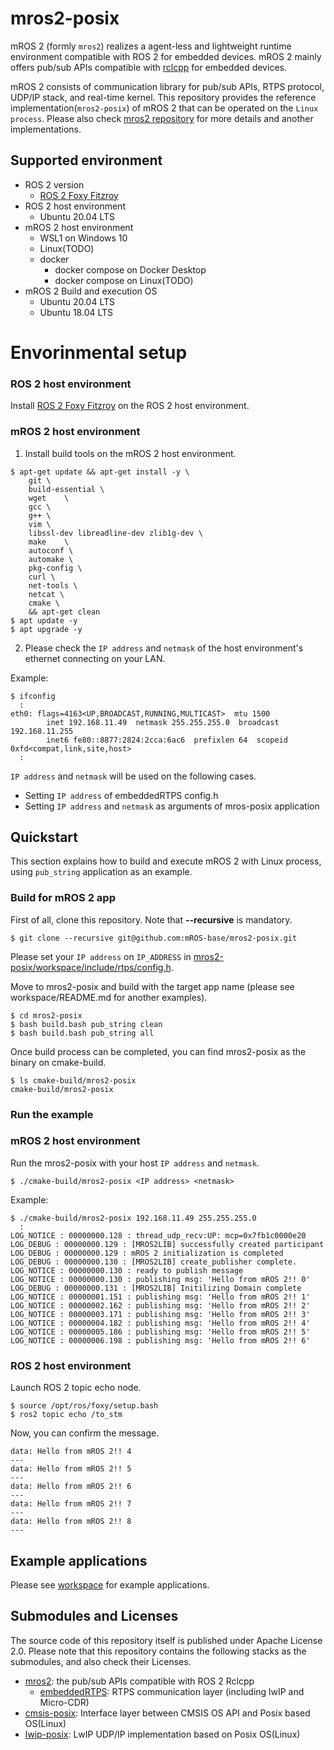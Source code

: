 # mros2-posix

mROS 2 (formly `mros2`) realizes a agent-less and lightweight runtime environment compatible with ROS 2 for embedded devices. mROS 2 mainly offers pub/sub APIs compatible with [rclcpp](https://docs.ros2.org/dashing/api/rclcpp/index.html) for embedded devices.

mROS 2 consists of communication library for pub/sub APIs, RTPS protocol, UDP/IP stack, and real-time kernel. This repository provides the reference implementation(`mros2-posix`) of mROS 2 that can be operated on the `Linux process`. Please also check [mros2 repository](https://github.com/mROS-base/mros2) for more details and another implementations.

## Supported environment

* ROS 2 version
  * [ROS 2 Foxy Fitzroy](https://docs.ros.org/en/foxy/index.html)
* ROS 2 host environment
  * Ubuntu 20.04 LTS
* mROS 2 host environment
  * WSL1 on Windows 10
  * Linux(TODO)
  * docker
    * docker compose on Docker Desktop
    * docker compose on Linux(TODO)
* mROS 2 Build and execution OS
  * Ubuntu 20.04 LTS
  * Ubuntu 18.04 LTS

# Envorinmental setup

### ROS 2 host environment
Install [ROS 2 Foxy Fitzroy](https://docs.ros.org/en/foxy/Installation.html) on the ROS 2 host environment.

### mROS 2 host environment
1. Install build tools on the mROS 2 host environment.
```
$ apt-get update && apt-get install -y \
	git	\
	build-essential	\
	wget	\
	gcc	\
	g++	\
	vim	\
	libssl-dev libreadline-dev zlib1g-dev \
	make	\
	autoconf \
	automake \
	pkg-config \
	curl \
	net-tools \
	netcat \
	cmake \
	&& apt-get clean
$ apt update -y
$ apt upgrade -y
```
2. Please check the `IP address` and `netmask` of the host environment's ethernet connecting on your LAN.

Example:

```
$ ifconfig
  :
eth0: flags=4163<UP,BROADCAST,RUNNING,MULTICAST>  mtu 1500
        inet 192.168.11.49  netmask 255.255.255.0  broadcast 192.168.11.255
        inet6 fe80::8877:2824:2cca:6ac6  prefixlen 64  scopeid 0xfd<compat,link,site,host>
  :
```

`IP address` and `netmask` will be used on the following cases.

* Setting `IP address` of embeddedRTPS config.h
* Setting `IP address`  and `netmask` as arguments of mros-posix application


## Quickstart
This section explains how to build and execute mROS 2 with Linux process, using `pub_string` application as an example.

### Build for mROS 2 app

First of all, clone this repository. Note that **--recursive** is mandatory.

```
$ git clone --recursive git@github.com:mROS-base/mros2-posix.git
```

Please set your `IP address` on `IP_ADDRESS` in [mros2-posix/workspace/include/rtps/config.h](https://github.com/mROS-base/mros2-posix/blob/main/workspace/include/rtps/config.h).

Move to mros2-posix and build with the target app name (please see workspace/README.md for another examples).

```
$ cd mros2-posix
$ bash build.bash pub_string clean
$ bash build.bash pub_string all
```

Once build process can be completed, you can find mros2-posix as the binary on cmake-build. 

```
$ ls cmake-build/mros2-posix
cmake-build/mros2-posix
```

### Run the example

### mROS 2 host environment
Run the mros2-posix with your host `IP address` and `netmask`.

```
$ ./cmake-build/mros2-posix <IP address> <netmask>
```

Example:

```
$ ./cmake-build/mros2-posix 192.168.11.49 255.255.255.0
  :
LOG_NOTICE : 00000000.128 : thread_udp_recv:UP: mcp=0x7fb1c0000e20
LOG_DEBUG : 00000000.129 : [MROS2LIB] successfully created participant
LOG_DEBUG : 00000000.129 : mROS 2 initialization is completed
LOG_DEBUG : 00000000.130 : [MROS2LIB] create_publisher complete.
LOG_NOTICE : 00000000.130 : ready to publish message
LOG_NOTICE : 00000000.130 : publishing msg: 'Hello from mROS 2!! 0'
LOG_DEBUG : 00000000.131 : [MROS2LIB] Initilizing Domain complete
LOG_NOTICE : 00000001.151 : publishing msg: 'Hello from mROS 2!! 1'
LOG_NOTICE : 00000002.162 : publishing msg: 'Hello from mROS 2!! 2'
LOG_NOTICE : 00000003.171 : publishing msg: 'Hello from mROS 2!! 3'
LOG_NOTICE : 00000004.182 : publishing msg: 'Hello from mROS 2!! 4'
LOG_NOTICE : 00000005.186 : publishing msg: 'Hello from mROS 2!! 5'
LOG_NOTICE : 00000006.198 : publishing msg: 'Hello from mROS 2!! 6'
```


### ROS 2 host environment
Launch ROS 2 topic echo node.

```
$ source /opt/ros/foxy/setup.bash
$ ros2 topic echo /to_stm
```

Now, you can confirm the message.
```
data: Hello from mROS 2!! 4
---
data: Hello from mROS 2!! 5
---
data: Hello from mROS 2!! 6
---
data: Hello from mROS 2!! 7
---
data: Hello from mROS 2!! 8
---
```

## Example applications
Please see [workspace](https://github.com/mROS-base/mros2-posix/tree/main/workspace) for example applications.

## Submodules and Licenses
The source code of this repository itself is published under Apache License 2.0.
Please note that this repository contains the following stacks as the submodules, and also check their Licenses.

* [mros2](https://github.com/mROS-base/mros2): the pub/sub APIs compatible with ROS 2 Rclcpp
  * [embeddedRTPS](https://github.com/mROS-base/embeddedRTPS): RTPS communication layer (including lwIP and Micro-CDR)
* [cmsis-posix](https://github.com/mROS-base/cmsis-posix): Interface layer between CMSIS OS API and Posix based OS(Linux)
* [lwip-posix](https://github.com/mROS-base/lwip-posix): LwIP UDP/IP implementation based on Posix OS(Linux)
